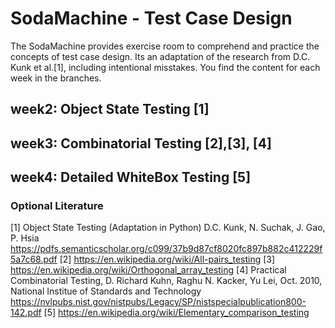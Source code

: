 # SodaMachine - Test Case Design

The SodaMachine provides exercise room to comprehend and practice the concepts of test case design. 
Its an adaptation of the research from D.C. Kunk et al.[1], including intentional misstakes.
You find the content for each week in the branches. 

## week2: Object State Testing [1]

## week3: Combinatorial Testing [2],[3], [4]

## week4: Detailed WhiteBox Testing [5]


### Optional Literature
[1] Object State Testing (Adaptation in Python)
D.C. Kunk, N. Suchak, J. Gao, P. Hsia
https://pdfs.semanticscholar.org/c099/37b9d87cf8020fc897b882c412229f5a7c68.pdf
[2] https://en.wikipedia.org/wiki/All-pairs_testing
[3] https://en.wikipedia.org/wiki/Orthogonal_array_testing
[4] Practical Combinatorial Testing, D. Richard Kuhn, Raghu N. Kacker, Yu Lei, Oct. 2010, National Institue of Standards and Technology
https://nvlpubs.nist.gov/nistpubs/Legacy/SP/nistspecialpublication800-142.pdf
[5] https://en.wikipedia.org/wiki/Elementary_comparison_testing
